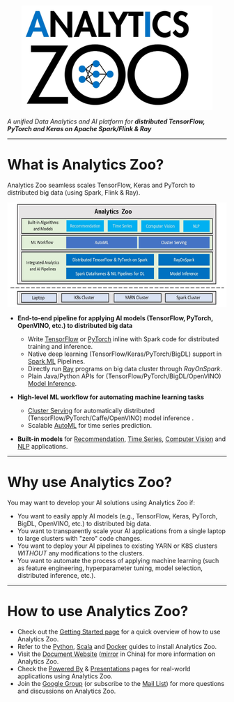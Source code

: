 <div align="center">
   <p align="center"> <img src="https://github.com/analytics-zoo/analytics-zoo.github.io/blob/master/img/logo.jpg" height=240px; weight=320px;"><br></p>
</div>
      
_A unified Data Analytics and AI platform for **distributed TensorFlow, PyTorch and Keras on Apache Spark/Flink & Ray**_

---

# <font size="6"> What is Analytics Zoo? </font>

Analytics Zoo seamless scales TensorFlow, Keras and PyTorch to distributed big data (using Spark, Flink & Ray).

<div align="center">
   <p align="center"> <img src="docs/docs/Image/blockdiagram.jpg" height=240px; weight=718px;"><br></p>
</div>

* **End-to-end pipeline for applying AI models (TensorFlow, PyTorch, OpenVINO, etc.) to distributed big data**
  * Write [TensorFlow](https://analytics-zoo.github.io/master/#ProgrammingGuide/TFPark/tensorflow/) or [PyTorch](https://analytics-zoo.github.io/master/#ProgrammingGuide/pytorch/) inline with Spark code for distributed training and inference.
  * Native deep learning (TensorFlow/Keras/PyTorch/BigDL) support in [Spark ML](https://analytics-zoo.github.io/master/#ProgrammingGuide/nnframes) Pipelines.
  * Directly run [Ray](https://analytics-zoo.github.io/master/#ProgrammingGuide/rayonspark/) programs on big data cluster through _RayOnSpark_. 
  * Plain Java/Python APIs for (TensorFlow/PyTorch/BigDL/OpenVINO) [Model Inference](https://analytics-zoo.github.io/master/#ProgrammingGuide/inference). 

* **High-level ML workflow for automating machine learning tasks**
  * [Cluster Serving](https://analytics-zoo.github.io/master/#ClusterServingGuide/ProgrammingGuide) for automatically distributed (TensorFlow/PyTorch/Caffe/OpenVINO) model inference . 
  * Scalable [AutoML](https://analytics-zoo.github.io/master/#ProgrammingGuide/AutoML/overview/) for time series prediction.

* **Built-in models** for [Recommendation](https://analytics-zoo.github.io/master/#APIGuide/Models/recommendation/), [Time Series](https://analytics-zoo.github.io/master/#APIGuide/Models/anomaly-detection/), [Computer Vision](https://analytics-zoo.github.io/master/#APIGuide/Models/object-detection/) and [NLP]( https://analytics-zoo.github.io/master/#APIGuide/Models/text-matching/) applications.

---

# <font size="6">Why use Analytics Zoo? </font>

You may want to develop your AI solutions using Analytics Zoo if:
* You want to easily apply AI models (e.g., TensorFlow, Keras, PyTorch, BigDL, OpenVINO, etc.) to distributed big data.
* You want to transparently scale your AI applications from a single laptop to large clusters with "zero" code changes.
* You want to deploy your AI pipelines to existing YARN or K8S clusters *WITHOUT* any modifications to the clusters.
* You want to automate the process of applying machine learning (such as feature engineering, hyperparameter tuning, model selection, distributed inference, etc.). 


---

# <font size="6">How to use Analytics Zoo? </font>
* Check out the [Getting Started page](https://analytics-zoo.github.io/master/#gettingstarted/) for a quick overview of how to use Analytics Zoo.
* Refer to the [Python](https://analytics-zoo.github.io/master/#PythonUserGuide/install/), [Scala](https://analytics-zoo.github.io/master/#ScalaUserGuide/install/) and [Docker](https://analytics-zoo.github.io/master/#DockerUserGuide/) guides to install Analytics Zoo.
* Visit the [Document Website](https://analytics-zoo.github.io/) ([mirror](https://analytics-zoo.gitee.io/) in China) for more information on Analytics Zoo.
* Check the [Powered By](https://analytics-zoo.github.io/master/#powered-by/) & [Presentations](https://analytics-zoo.github.io/master/#presentations/) pages for real-world applications using Analytics Zoo.
* Join the [Google Group](https://groups.google.com/forum/#!forum/bigdl-user-group) (or subscribe to the [Mail List](mailto:bigdl-user-group+subscribe@googlegroups.com)) for more questions and discussions on Analytics Zoo.
